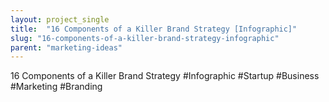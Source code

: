 ```yaml
---
layout: project_single
title:  "16 Components of a Killer Brand Strategy [Infographic]"
slug: "16-components-of-a-killer-brand-strategy-infographic"
parent: "marketing-ideas"
---
```

16 Components of a Killer Brand Strategy #Infographic #Startup #Business #Marketing #Branding